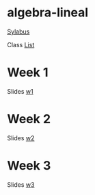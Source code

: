 # algebra-lineal
[Sylabus](https://github.com/adsoftsito/algebra-lineal/blob/main/sylabus_algebra_lineal.pdf)

Class [List](https://docs.google.com/spreadsheets/d/1zndomAMJJznwZJD-eLS4exSGYtmk4_rszro0GHjE-dE/edit?usp=sharing)

# Week 1
Slides [w1](https://docs.google.com/presentation/d/1HMYVROc-NFqlMsnX2VNYmtoYF9gXkEhKQP6I_XWnQnM/edit?usp=sharing)

# Week 2
Slides [w2](https://docs.google.com/presentation/d/1Ib4mndgfFcbM9bnWyVFD20n9amSdQLZzb57_KCHbDXk/edit?usp=sharing)

# Week 3
Slides [w3](https://docs.google.com/presentation/d/1Kb979skP4J6fAZZQQh7mn7D-7ZNmfci1gCBdTHdBGSc/edit?usp=sharing)
